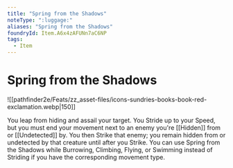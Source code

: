```yaml
---
title: "Spring from the Shadows"
noteType: ":luggage:"
aliases: "Spring from the Shadows"
foundryId: Item.A6x4zAFUNn7aC6NP
tags:
  - Item
---
```


# Spring from the Shadows
![[pathfinder2e/Feats/zz_asset-files/icons-sundries-books-book-red-exclamation.webp|150]]

You leap from hiding and assail your target. You Stride up to your Speed, but you must end your movement next to an enemy you're [[Hidden]] from or [[Undetected]] by. You then Strike that enemy; you remain hidden from or undetected by that creature until after you Strike. You can use Spring from the Shadows while Burrowing, Climbing, Flying, or Swimming instead of Striding if you have the corresponding movement type.
